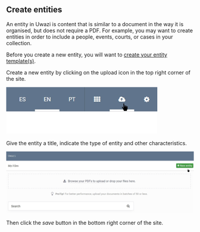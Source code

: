 ## Create entities 
An entity in Uwazi is content that is similar to a document in the way it is organised, but does not require a PDF. For example, you may want to create entities in order to include a people, events, courts, or cases in your collection.

Before you create a new entity, you will want to [create your entity template(s)](https://github.com/huridocs/uwazi/wiki/Create-entity-types). 

Create a new entity by clicking on the upload icon in the top right corner of the site.

![upload](https://raw.githubusercontent.com/huridocs/uwazi-assets/master/wiki/screenshots/uploads_link.jpg)

Give the entity a title, indicate the type of entity and other characteristics.

![add entity](https://raw.githubusercontent.com/huridocs/uwazi-assets/master/wiki/screenshots/new_entity.jpg)

Then click the _save_ button in the bottom right corner of the site.